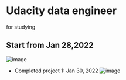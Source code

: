 # Udacity data engineer
for studying

## Start from Jan 28,2022
![image](https://user-images.githubusercontent.com/39981269/151735774-61aecd69-103a-4faf-aaa5-be3daca505d4.png)


- Completed project 1: Jan 30, 2022
![image](https://user-images.githubusercontent.com/39981269/151735855-8d45dcbf-556d-4d44-aff1-c4ab202c1596.png)
